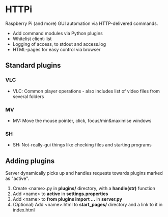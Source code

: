 # HTTPi

Raspberry Pi (and more) GUI automation via HTTP-delivered commands.

- Add command modules via Python plugins
- Whitelist client-list
- Logging of access, to stdout and access.log
- HTML-pages for easy control via browser

## Standard plugins

### VLC

- VLC: Common player operations - also includes list of video files from several folders

### MV

- MV: Move the mouse pointer, click, focus/min&maximise windows

### SH

- SH: Not-really-gui things like checking files and starting programs

## Adding plugins

Server dynamically picks up and handles requests towards plugins marked as "active".

1. Create &lt;name>.py in **plugins/** directory, with a **handle(str)** function
2. Add &lt;name> to **active** in **settings.properties**
3. Add &lt;name> to **from plugins import ...** in **server.py**
4. (Optional) Add &lt;name>.html to **start_pages/** directory and a link to it in index.html
